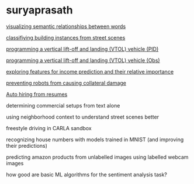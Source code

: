 # suryaprasath

[visualizing semantic relationships between words](https://github.com/suryapr1916/Semantic-Detection-with-GloVe)

[classifiying building instances from street scenes](https://github.com/suryapr1916/building-scene-classification)

[programming a vertical lift-off and landing (VTOL) vehicle (PID)](https://github.com/suryapr1916/vtol)

[programming a vertical lift-off and landing (VTOL) vehicle (Obs)](https://github.com/suryapr1916/vtol-v2)

[exploring features for income prediction and their relative importance](https://github.com/suryapr1916/dsml-project)

[preventing robots from causing collateral damage](https://github.com/suryapr1916/reinforcement-learning-notebooks)

[Auto hiring from resumes](https://github.com/suryapr1916/FMML-2021-main)

determining commercial setups from text alone

using neighborhood context to understand street scenes better

freestyle driving in CARLA sandbox

recognizing house numbers with models trained in MNIST (and improving their predictions)

predicting amazon products from unlabelled images using labelled webcam images

how good are basic ML algorithms for the sentiment analysis task?
